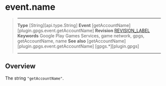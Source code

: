 # event.name

> --------------------- ------------------------------------------------------------------------------------------
> __Type__              [String][api.type.String]
> __Event__             [getAccountName][plugin.gpgs.event.getAccountName]
> __Revision__          [REVISION_LABEL](REVISION_URL)
> __Keywords__          Google Play Games Services, game network, gpgs, getAccountName, name
> __See also__          [getAccountName][plugin.gpgs.event.getAccountName]
>						[gpgs.*][plugin.gpgs]
> --------------------- ------------------------------------------------------------------------------------------

## Overview

The string `"getAccountName"`.
